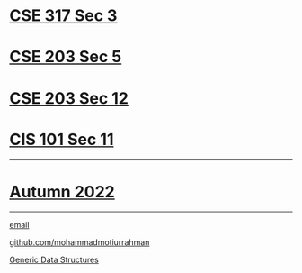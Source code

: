 # [CSE 317 Sec 3](https://mohammadmotiurrahman.github.io/cse317_3)
# [CSE 203 Sec 5](https://mohammadmotiurrahman.github.io/cse203_5)
# [CSE 203 Sec 12](https://mohammadmotiurrahman.github.io/cse203_12)
# [CIS 101 Sec 11](https://mohammadmotiurrahman.github.io/cis101_11)


* * *
# [Autumn 2022](https://mohammadmotiurrahman.github.io/autumn2022)

* * *

[email](mailto:mohammadmotiurrahman@gmail.com)

[github.com/mohammadmotiurrahman](https://github.com/mohammadmotiurrahman)

[Generic Data Structures](https://colab.research.google.com/drive/1UxLPRVgJe6Cleeqv3b59vl9fHWnk4ar5?usp=sharing)
